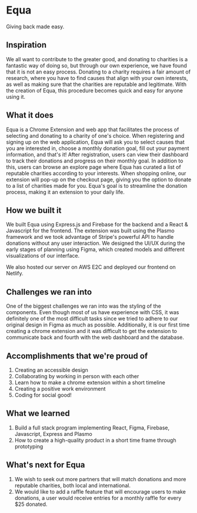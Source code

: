 # Equa
Giving back made easy.

## Inspiration
We all want to contribute to the greater good, and donating to charities is a fantastic way of doing so, but through our own experience, we have found that it is not an easy process. Donating to a charity requires a fair amount of research, where you have to find causes that align with your own interests, as well as making sure that the charities are reputable and legitimate. With the creation of Equa, this procedure becomes quick and easy for anyone using it. 

## What it does
Equa is a Chrome Extension and web app that facilitates the process of selecting and donating to a charity of one's choice. When registering and signing up on the web application, Equa will ask you to select causes that you are interested in, choose a monthly donation goal, fill out your payment information, and that's it! After registration, users can view their dashboard to track their donations and progress on their monthly goal. In addition to this, users can browse an explore page where Equa has curated a list of reputable charities according to your interests. When shopping online, our extension will pop-up on the checkout page, giving you the option to donate to a list of charities made for you. Equa's goal is to streamline the donation process, making it an extension to your daily life. 
 
## How we built it
We built Equa using Express.js and Firebase for the backend and a React & Javascript for the frontend. The extension was built using the Plasmo framework and we took advantage of Stripe's powerful API to handle donations without any user interaction. We designed the UI/UX during the early stages of planning using Figma, which created models and different visualizations of our interface. 

We also hosted our server on AWS E2C and deployed our frontend on Netlify.

## Challenges we ran into
One of the biggest challenges we ran into was the styling of the components. Even though most of us have experience with CSS, it was definitely one of the most difficult tasks since we tried to adhere to our original design in Figma as much as possible. Additionally, it is our first time creating a chrome extension and it was difficult to get the extension to communicate back and fourth with the web dashboard and the database. 

## Accomplishments that we're proud of
1. Creating an accessible design
2. Collaborating by working in person with each other
3. Learn how to make a chrome extension within a short timeline
4. Creating a positive work environment
5. Coding for social good!

## What we learned
1. Build a full stack program implementing React, Figma, Firebase, Javascript, Express and Plasmo
2. How to create a high-quality product in a short time frame through prototyping

## What's next for Equa
1. We wish to seek out more partners that will match donations and more reputable charities, both local and international.
2. We would like to add a raffle feature that will encourage users to make donations, a user would receive entries for a monthly raffle for every $25 donated.
